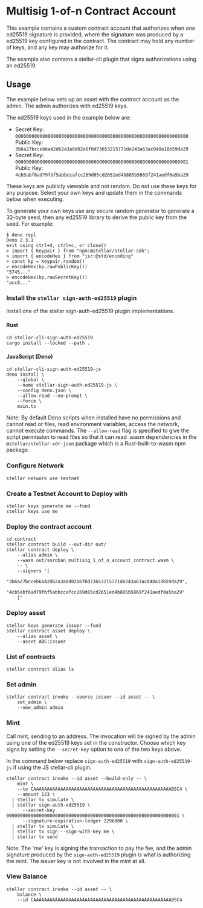 # Multisig 1-of-n Contract Account

This example contains a custom contract account that authorizes when one ed25519
signature is provided, where the signature was produced by a ed25519 key
configured in the contract. The contract may hold any number of keys, and any
key may authorize for it.

The example also contains a stellar-cli plugin that signs authorizations using
an ed25519.

## Usage

The example below sets up an asset with the contract account as the admin. The
admin authorizes with ed25519 keys.

The ed25519 keys used in the example below are:

- Secret Key:
  `0000000000000000000000000000000000000000000000000000000000000000`\
  Public Key: `3b6a27bcceb6a42d62a3a8d02a6f0d73653215771de243a63ac048a18b59da29`
- Secret Key:
  `0000000000000000000000000000000000000000000000000000000000000001`\
  Public Key: `4cb5abf6ad79fbf5abbccafcc269d85cd2651ed4b885b5869f241aedf0a5ba29`

These keys are publicly viewable and not random. Do not use these keys for any
purpose. Select your own keys and update them in the commands below when
executing.

To generate your own keys use any secure random generator to generate a 32-byte
seed, then any ed25519 library to derive the public key from the seed. For
example:

```
$ deno repl
Deno 2.3.1
exit using ctrl+d, ctrl+c, or close()
> import { Keypair } from "npm:@stellar/stellar-sdk";
> import { encodeHex } from "jsr:@std/encoding"
> const kp = Keypair.random()
> encodeHex(kp.rawPublicKey())
"5745..."
> encodeHex(kp.rawSecretKey())
"acc8..."
```

### Install the `stellar sign-auth-ed25519` plugin

Install one of the stellar sign-auth-ed25519 plugin implementations.

#### Rust

```
cd stellar-cli-sign-auth-ed25519
cargo install --locked --path .
```

#### JavaScript (Deno)

```
cd stellar-cli-sign-auth-ed25519-js
deno install \
    --global \
    --name stellar-sign-auth-ed25519-js \
    --config deno.json \
    --allow-read --no-prompt \
    --force \
    main.ts
```

Note: By default Deno scripts when installed have no permissions and cannot read
or files, read environment variables, access the network, cannot execute
commands. The `--allow-read` flag is specified to give the script permission to
read files so that it can read .wasm dependencies in the
`@stellar/stellar-xdr-json` package which is a Rust-built-to-wasm npm package.

### Configure Network

```
stellar network use testnet
```

### Create a Testnet Account to Deploy with

```
stellar keys generate me --fund
stellar keys use me
```

### Deploy the contract account

```
cd contract
stellar contract build --out-dir out/
stellar contract deploy \
    --alias admin \
    --wasm out/soroban_multisig_1_of_n_account_contract.wasm \
    -- \
    --signers '[
      "3b6a27bcceb6a42d62a3a8d02a6f0d73653215771de243a63ac048a18b59da29",
      "4cb5abf6ad79fbf5abbccafcc269d85cd2651ed4b885b5869f241aedf0a5ba29"
    ]'
```

### Deploy asset

```
stellar keys generate issuer --fund
stellar contract asset deploy \
    --alias asset \
    --asset ABC:issuer
```

### List of contracts

```
stellar contract alias ls
```

### Set admin

```
stellar contract invoke --source issuer --id asset -- \
    set_admin \
    --new_admin admin
```

### Mint

Call mint, sending to an address. The invocation will be signed by the admin
using one of the ed25519 keys set in the constructor. Choose which key signs by
setting the `--secret-key` option to one of the two keys above.

In the command below replace `sign-auth-ed25519` with `sign-auth-ed25519-js` if
using the JS stellar-cli plugin.

```
stellar contract invoke --id asset --build-only -- \
    mint \
    --to CAAAAAAAAAAAAAAAAAAAAAAAAAAAAAAAAAAAAAAAAAAAAAAAAAAABSC4 \
    --amount 123 \
  | stellar tx simulate \
  | stellar sign-auth-ed25519 \
      --secret-key 0000000000000000000000000000000000000000000000000000000000000001 \
      --signature-expiration-ledger 2296800 \
  | stellar tx simulate \
  | stellar tx sign --sign-with-key me \
  | stellar tx send
```

Note: The 'me' key is signing the transaction to pay the fee, and the admin
signature produced by the `sign-auth-ed25519` plugin is what is authorizing the
mint. The issuer key is not involved in the mint at all.

### View Balance

```
stellar contract invoke --id asset -- \
    balance \
    --id CAAAAAAAAAAAAAAAAAAAAAAAAAAAAAAAAAAAAAAAAAAAAAAAAAAABSC4
```
